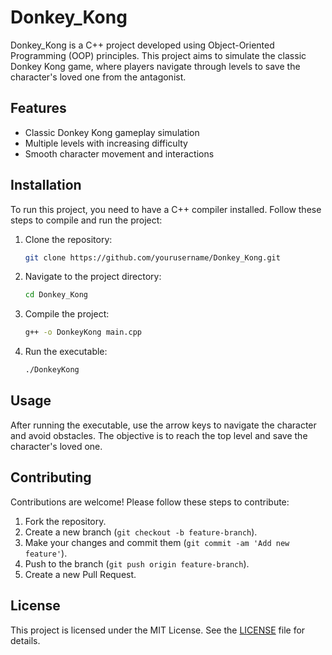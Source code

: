 # Donkey_Kong

Donkey_Kong is a C++ project developed using Object-Oriented Programming (OOP) principles. This project aims to simulate the classic Donkey Kong game, where players navigate through levels to save the character's loved one from the antagonist.

## Features
- Classic Donkey Kong gameplay simulation
- Multiple levels with increasing difficulty
- Smooth character movement and interactions

## Installation
To run this project, you need to have a C++ compiler installed. Follow these steps to compile and run the project:

1. Clone the repository:
    ```bash
    git clone https://github.com/yourusername/Donkey_Kong.git
    ```

2. Navigate to the project directory:
    ```bash
    cd Donkey_Kong
    ```

3. Compile the project:
    ```bash
    g++ -o DonkeyKong main.cpp
    ```

4. Run the executable:
    ```bash
    ./DonkeyKong
    ```

## Usage
After running the executable, use the arrow keys to navigate the character and avoid obstacles. The objective is to reach the top level and save the character's loved one.

## Contributing
Contributions are welcome! Please follow these steps to contribute:

1. Fork the repository.
2. Create a new branch (`git checkout -b feature-branch`).
3. Make your changes and commit them (`git commit -am 'Add new feature'`).
4. Push to the branch (`git push origin feature-branch`).
5. Create a new Pull Request.

## License
This project is licensed under the MIT License. See the [LICENSE](LICENSE) file for details.
